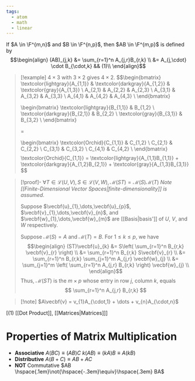 ```yaml
---
tags:
  - atom
  - math
  - linear
---
```

If $A \in \F^{m,n}$ and $B \in \F^{n,p}$, then $AB \in \F^{m,p}$ is defined by
$$\begin{align}
	(AB)_{j,k} &= \sum_{r=1}^n A_{j,r}B_{r,k} \\
	&= A_{j,\cdot} \cdot B_{\cdot,k} && (1)\\
\end{align}$$
> [!example] $4\times 3$ with $3\times 2$ gives $4\times 2$.
> $$\begin{bmatrix} 
> 	\textcolor{lightgray}{A_{1,1}} & \textcolor{darkgray}{A_{1,2}} & \textcolor{gray}{A_{1,3}} \\
> 	A_{2,1} & A_{2,2} & A_{2,3} \\
> 	A_{3,1} & A_{3,2} & A_{3,3} \\
> 	A_{4,1} & A_{4,2} & A_{4,3} \\
> \end{bmatrix}
> 
> \begin{bmatrix} 
> 	\textcolor{lightgray}{B_{1,1}} & B_{1,2} \\
> 	\textcolor{darkgray}{B_{2,1}} & B_{2,2} \\
> 	\textcolor{gray}{B_{3,1}} & B_{3,2} \\
> \end{bmatrix}
> 
> =
> 
> \begin{bmatrix}
> 	\textcolor{Orchid}{C_{1,1}} & C_{1,2} \\
> 	C_{2,1} & C_{2,2} \\
> 	C_{3,1} & C_{3,2} \\
> 	C_{4,1} & C_{4,2} \\
> \end{bmatrix}$$
> $$ \textcolor{Orchid}{C_{1,1}} = \textcolor{lightgray}{A_{1,1}B_{1,1}} + \textcolor{darkgray}{A_{1,2}B_{2,1}} + \textcolor{gray}{A_{1,3}B_{3,1}} $$

> [!proof]- $\forall T \in \mathcal{L}(U,V), S \in \mathcal{L}(V,W), \mathcal{M}(ST) = \mathcal{M}(S) \mathcal{M}(T)$
> *Note [[Finite-Dimensional Vector Spaces|finite-dimensionality]] is assumed*.
> 
> Suppose $\vecbf{u}_{1},\dots,\vecbf{u}_{p}$, $\vecbf{v}_{1},\dots,\vecbf{v}_{n}$, and $\vecbf{w}_{1},\dots,\vecbf{w}_{m}$ are [[Basis|basis']] of $U$, $V$, and $W$ respectively.
> 
> Suppose $\mathcal{M}(S) = A$ and $\mathcal{M}(T) = B$. For $1 \le k \le p$, we have
> $$\begin{align}
> 	(ST)\vecbf{u}_{k} &= S\left( \sum_{r=1}^n B_{r,k} \vecbf{v}_{r} \right) \\
> 	&= \sum_{r=1}^n B_{r,k} S\vecbf{v}_{r} \\
> 	&= \sum_{r=1}^n B_{r,k} \sum_{j=1}^m A_{j,r} \vecbf{w}_{j} \\
> 	&= \sum_{j=1}^m \left( \sum_{r=1}^n A_{j,r} B_{r,k} \right) \vecbf{w}_{j} \\
> \end{align}$$
> Thus, $\mathcal{M}(ST)$ is the $m\times p$ whose entry in row $j$, column $k$, equals
> $$ \sum_{r=1}^n A_{j,r} B_{r,k} $$

> [!note] $A\vecbf{v} = v_{1}A_{\cdot,1} + \dots + v_{n}A_{\cdot,n}$

\[$(1)$ [[Dot Product]], [[Matrices|Matrices]]\]

# Properties of Matrix Multiplication
- **Associative**
	$A(BC) \equiv (AB)C$
	$k(AB) \equiv (kA)B \equiv A(kB)$
- **Distributive**
	$A(B+C) \equiv AB + AC$
- **NOT** Commutative
	$AB \hspace{.1em}\not{\hspace{-.3em}\equiv}\hspace{.3em} BA$